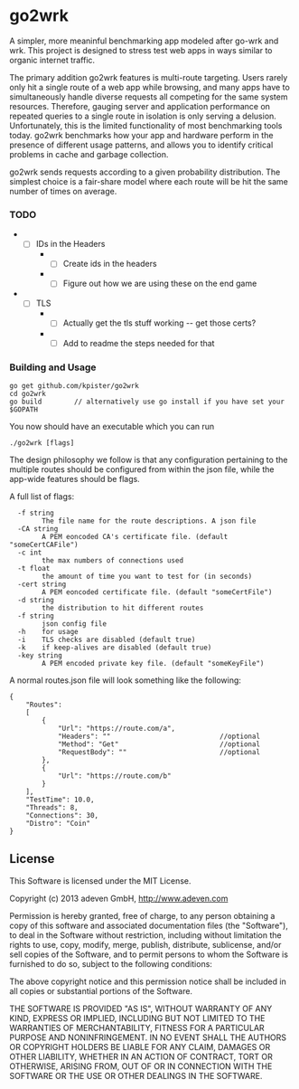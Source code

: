 # go2wrk

A simpler, more meaninful benchmarking app modeled after go-wrk and wrk. This project is designed to stress test web apps in ways similar to organic internet traffic.

The primary addition go2wrk features is multi-route targeting. Users rarely only hit a single route of a web app while browsing, and many apps have to simultaneously handle diverse requests all competing for the same system resources. Therefore, gauging server and application performance on repeated queries to a single route in isolation is only serving a delusion. Unfortunately, this is the limited functionality of most benchmarking tools today. go2wrk benchmarks how your app and hardware perform in the presence of different usage patterns, and allows you to identify critical problems in cache and garbage collection.

go2wrk sends requests according to a given probability distribution. The simplest choice is a fair-share model where each route will be hit the same number of times on average.

### TODO

* - [ ] IDs in the Headers
    * - [ ] Create ids in the headers
    * - [ ] Figure out how we are using these on the end game
* - [ ] TLS
    * - [ ] Actually get the tls stuff working -- get those certs?
    * - [ ] Add to readme the steps needed for that

### Building and Usage

```
go get github.com/kpister/go2wrk
cd go2wrk
go build        // alternatively use go install if you have set your $GOPATH
```
You now should have an executable which you can run
```
./go2wrk [flags] 
```
The design philosophy we follow is that any configuration pertaining to the multiple routes should be configured from within the json file, while the app-wide features should be flags. 

A full list of flags:
```
  -f string
        The file name for the route descriptions. A json file
  -CA string
    	A PEM eoncoded CA's certificate file. (default "someCertCAFile")
  -c int
    	the max numbers of connections used
  -t float
        the amount of time you want to test for (in seconds)
  -cert string
    	A PEM eoncoded certificate file. (default "someCertFile")
  -d string
    	the distribution to hit different routes
  -f string
    	json config file
  -h	for usage
  -i	TLS checks are disabled (default true)
  -k	if keep-alives are disabled (default true)
  -key string
    	A PEM encoded private key file. (default "someKeyFile")
```

A normal routes.json file will look something like the following:
``` 
{
    "Routes": 
    [
        {
            "Url": "https://route.com/a",
            "Headers": ""                           //optional
            "Method": "Get"                         //optional
            "RequestBody": ""                       //optional
        },
        {
            "Url": "https://route.com/b"
        }
    ],
    "TestTime": 10.0,
    "Threads": 8,
    "Connections": 30,
    "Distro": "Coin"
} 
```


## License

This Software is licensed under the MIT License.

Copyright (c) 2013 adeven GmbH,
http://www.adeven.com

Permission is hereby granted, free of charge, to any person obtaining
a copy of this software and associated documentation files (the
"Software"), to deal in the Software without restriction, including
without limitation the rights to use, copy, modify, merge, publish,
distribute, sublicense, and/or sell copies of the Software, and to
permit persons to whom the Software is furnished to do so, subject to
the following conditions:

The above copyright notice and this permission notice shall be
included in all copies or substantial portions of the Software.

THE SOFTWARE IS PROVIDED "AS IS", WITHOUT WARRANTY OF ANY KIND,
EXPRESS OR IMPLIED, INCLUDING BUT NOT LIMITED TO THE WARRANTIES OF
MERCHANTABILITY, FITNESS FOR A PARTICULAR PURPOSE AND
NONINFRINGEMENT. IN NO EVENT SHALL THE AUTHORS OR COPYRIGHT HOLDERS BE
LIABLE FOR ANY CLAIM, DAMAGES OR OTHER LIABILITY, WHETHER IN AN ACTION
OF CONTRACT, TORT OR OTHERWISE, ARISING FROM, OUT OF OR IN CONNECTION
WITH THE SOFTWARE OR THE USE OR OTHER DEALINGS IN THE SOFTWARE.
